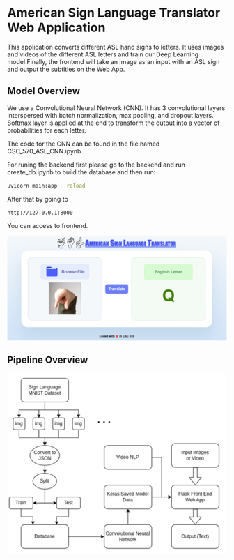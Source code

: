 # American Sign Language Translator Web Application


This application converts different ASL hand signs to letters. It uses images and videos of the different ASL letters and train our Deep Learning model.Finally, the frontend will take an image as an input with an ASL sign and output the subtitles on the Web App.

## Model Overview

We use a Convolutional Neural Network (CNN). It has 3 convolutional layers interspersed with batch normalization, max pooling, and dropout layers. Softmax layer is applied at the end to transform the output into a vector of probabilities for each letter.

The code for the CNN can be found in the file named CSC_570_ASL_CNN.ipynb


For runing the backend first please go to the backend and run create_db.ipynb to build the database and then run:

```bash
uvicorn main:app --reload
```
After that by going to 
```
http://127.0.0.1:8000
```
 You can access to frontend.

 ![Frontend](./Images/webapp-in-action.png)

## Pipeline Overview

![Pipline](./Images/pipeline.png)

